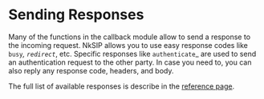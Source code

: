 # Sending Responses

Many of the functions in the callback module allow to send a response to the incoming request. NkSIP allows you to use easy response codes like `busy`_, `redirect`_, etc. Specific responses like `authenticate`_ are used to send an authentication request to the other party. In case you need to, you can also reply any response code, headers, and body. 

The full list of available responses is describe in the [reference page](../reference/sending_options.md).
